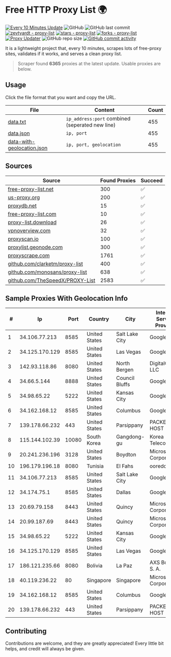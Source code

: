 
# Free HTTP Proxy List 🌍

[![Every 10 Minutes Update](https://github.com/mertguvencli/http-proxy-list/actions/workflows/main.yml/badge.svg?branch=main)](https://github.com/mertguvencli/http-proxy-list/actions/workflows/main.yml)
![GitHub](https://img.shields.io/github/license/mertguvencli/http-proxy-list)
![GitHub last commit](https://img.shields.io/github/last-commit/mertguvencli/http-proxy-list)
[![zevtyardt - proxy-list](https://img.shields.io/static/v1?label=zevtyardt&message=proxy-list&color=blue&logo=github)](https://github.com/zevtyardt/proxy-list "Go to GitHub repo")
[![stars - proxy-list](https://img.shields.io/github/stars/zevtyardt/proxy-list?style=social)](https://github.com/zevtyardt/proxy-list)
[![forks - proxy-list](https://img.shields.io/github/forks/zevtyardt/proxy-list?style=social)](https://github.com/zevtyardt/proxy-list)
[![Proxy Updater](https://github.com/zevtyardt/proxy-list/workflows/Proxy%20Updater/badge.svg)](https://github.com/zevtyardt/proxy-list/actions?query=workflow:"Proxy+Updater")
![GitHub repo size](https://img.shields.io/github/repo-size/zevtyardt/proxy-list)
[![GitHub commit activity](https://img.shields.io/github/commit-activity/m/zevtyardt/proxy-list?logo=commits)](https://github.com/zevtyardt/proxy-list/commits/main)

It is a lightweight project that, every 10 minutes, scrapes lots of free-proxy sites, validates if it works, and serves a clean proxy list.

> Scraper found **6365** proxies at the latest update. Usable proxies are below.

## Usage

Click the file format that you want and copy the URL.

|File|Content|Count|
|----|-------|-----|
|[data.txt](https://raw.githubusercontent.com/mertguvencli/http-proxy-list/main/proxy-list/data.txt)|`ip_address:port` combined (seperated new line)|455|
|[data.json](https://raw.githubusercontent.com/mertguvencli/http-proxy-list/main/proxy-list/data.json)|`ip, port`|455|
|[data-with-geolocation.json](https://raw.githubusercontent.com/mertguvencli/http-proxy-list/main/proxy-list/data-with-geolocation.json)|`ip, port, geolocation`|455|

## Sources

|Source|Found Proxies|Succeed|
|------|-------------|-------|
|[free-proxy-list.net](https://free-proxy-list.net)|300|✅|
|[us-proxy.org](https://www.us-proxy.org)|200|✅|
|[proxydb.net](http://proxydb.net)|15|✅|
|[free-proxy-list.com](https://free-proxy-list.com/?page=&port=&type%5B%5D=http&type%5B%5D=https&up_time=0&search=Search)|10|✅|
|[proxy-list.download](https://www.proxy-list.download/HTTP)|26|✅|
|[vpnoverview.com](https://vpnoverview.com/privacy/anonymous-browsing/free-proxy-servers)|32|✅|
|[proxyscan.io](https://www.proxyscan.io)|100|✅|
|[proxylist.geonode.com](https://proxylist.geonode.com/api/proxy-list?limit=300&page=1&sort_by=lastChecked&sort_type=desc&protocols=http,https)|300|✅|
|[proxyscrape.com](https://api.proxyscrape.com/v2/?request=displayproxies&protocol=http&timeout=10000&country=all&ssl=all&anonymity=all)|1761|✅|
|[github.com/clarketm/proxy-list](https://raw.githubusercontent.com/clarketm/proxy-list/master/proxy-list-raw.txt)|400|✅|
|[github.com/monosans/proxy-list](https://raw.githubusercontent.com/monosans/proxy-list/main/proxies/http.txt)|638|✅|
|[github.com/TheSpeedX/PROXY-List](https://raw.githubusercontent.com/TheSpeedX/PROXY-List/master/http.txt)|2583|✅|


## Sample Proxies With Geolocation Info

|#|Ip|Port|Country|City|Internet Service Provider|
|-|--|----|-------|----|-------------------------|
|1|34.106.77.213|8585|United States|Salt Lake City|Google LLC|
|2|34.125.170.129|8585|United States|Las Vegas|Google LLC|
|3|142.93.118.86|8080|United States|North Bergen|DigitalOcean, LLC|
|4|34.66.5.144|8888|United States|Council Bluffs|Google LLC|
|5|34.98.65.22|5222|United States|Kansas City|Google LLC|
|6|34.162.168.12|8585|United States|Columbus|Google LLC|
|7|139.178.66.232|443|United States|Parsippany|PACKET-HOST|
|8|115.144.102.39|10080|South Korea|Gangdong-gu|Korea Telecom|
|9|20.241.236.196|3128|United States|Boydton|Microsoft Corporation|
|10|196.179.196.18|8080|Tunisia|El Fahs|ooredoo TN|
|11|34.106.77.213|8585|United States|Salt Lake City|Google LLC|
|12|34.174.75.1|8585|United States|Dallas|Google LLC|
|13|20.69.79.158|8443|United States|Quincy|Microsoft Corporation|
|14|20.99.187.69|8443|United States|Quincy|Microsoft Corporation|
|15|34.98.65.22|5222|United States|Kansas City|Google LLC|
|16|34.125.170.129|8585|United States|Las Vegas|Google LLC|
|17|186.121.235.66|8080|Bolivia|La Paz|AXS Bolivia S. A.|
|18|40.119.236.22|80|Singapore|Singapore|Microsoft Corporation|
|19|34.162.168.12|8585|United States|Columbus|Google LLC|
|20|139.178.66.232|443|United States|Parsippany|PACKET-HOST|



## Contributing

Contributions are welcome, and they are greatly appreciated! Every
little bit helps, and credit will always be given.


